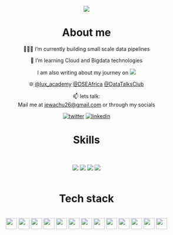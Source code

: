
<p align="center">
<a href="https://github.com/James-Wachuka-James-Wachuka"><img src="https://readme-typing-svg.herokuapp.com?color=%2336BCF7&center=true&vCenter=true&lines=Hi+%2C+welcome+to+my+Github+page;I+am+James+Wachuka;I+am+a+Data+Engineer;Business+intelligence+enthusiast"></a>
</p>

<div align="center">
  
# About me
👨🏽‍💻  I’m currently building small scale data pipelines
  
🌱 I’m learning Cloud and Bigdata technologies

I am also writing about my journey on [![](https://img.shields.io/badge/dev.to-0A0A0A?&logo=devdotto&logoColor=white)](https://dev.to/wachuka_james)

🌐 [@lux_academy](https://twitter.com/lux_academy) [@DSEAfrica](https://twitter.com/DSEAfrica) [@DataTalksClub](https://twitter.com/DataTalksClub?t=OAFbF2AkdVQOR0mNz_aeXw&s=09) 


📫 lets talk:  
Mail me at jewachu26@gmail.com or through my socials
  
[![twitter](https://img.shields.io/badge/twitter-12100E?logo=twitter&logoColor=blue)](https://twitter.com/@Wachuka_James) [![linkedin](https://img.shields.io/badge/linkedin-12100E?logo=linkedin&logoColor=blue)](https://www.linkedin.com/in/james-mwangi-42769a1a0/)

<h1 align="center">Skills</h1>
<Br>

![](https://img.shields.io/badge/Data%20Modelling-purple?style=for-the-badge) ![](https://img.shields.io/badge/ETL-data%20warehousing-blue?style=for-the-badge) ![](https://img.shields.io/badge/data%20viz-green?style=for-the-badge) ![](https://img.shields.io/badge/Machine%20Learning-black?style=for-the-badge)
<Br>
<Br>
<h1>Tech stack</h1>
<Br>
<img src="https://img.shields.io/badge/Python-FFD43B?style=for-the-badge&logo=python&logoColor=darkgreen" height="30"/> <img src="https://img.shields.io/badge/SQL-F7931E?style=for-the-badge&logo=sql&logoColor=white" height="30"/>  <img src="https://img.shields.io/badge/spark-FF6F00?style=for-the-badge&logo=apache-spark&logoColor=white" height="30"/> <img src="https://img.shields.io/badge/mongodb-F7931E?style=for-the-badge&logo=mongodb&logoColor=white" height="30"/>
<img src="https://img.shields.io/badge/tableau-D00000?style=for-the-badge&logo=tableau&logoColor=white" height="30"/> <img src="https://img.shields.io/badge/mysql-F37626.svg?&style=for-the-badge&logo=mysql&logoColor=white" height="30"/>
<img src="https://img.shields.io/badge/airflow-342B029.svg?&style=for-the-badge&logo=apacheairflow&logoColor=white" height="30"/> <img src="https://img.shields.io/badge/R-2C2D72?style=for-the-badge&logo=R&logoColor=white" height="30"/> 
<img src="https://img.shields.io/badge/docker-777BB4?style=for-the-badge&logo=docker&logoColor=white" height="30"/> <img src="https://img.shields.io/badge/kafka-239120?style=for-the-badge&logo=apache-kafka&logoColor=white" height="30"/>
 <img src="https://img.shields.io/badge/gcp-2C2D72?style=for-the-badge&logo=google-cloud&logoColor=white" height="30"/> <img src="https://img.shields.io/badge/powerbi-D00000?style=for-the-badge&logo=powerbi&logoColor=white" height="30"/>
<img src="https://img.shields.io/badge/Talend-F7931E?style=for-the-badge&logo=talend&logoColor=white" height="30"/> 

<Br>
<Br>

<!--
![Snake animation](https://github.com/James-Wachuka/James-Wachuka/blob/output/github-contribution-grid-snake.svg)
-->
<!--
<h2 align="center"><u>My Github Stats</u></h2>
<p align="center">
-->
<!--
<img align="center" src="https://github-readme-stats.vercel.app/api/top-langs/?username=James-Wachuka&exclude_repo=dta_warehouse_example,speeddating_R,shell_,R_examples,&layout=compact&theme=github_dark&langs_count=10">
-->
<!--
<img align="center" src="https://github-readme-stats.vercel.app/api?username=James-Wachuka&count_private=true&show_icons=trueline_height=21&theme=github_dark">	
-->
<!--
<img align="center" src="https://github-readme-streak-stats.herokuapp.com/?user=James-Wachuka&theme=holi-theme">
-->
</p>

